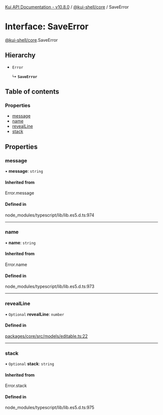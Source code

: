 [Kui API Documentation - v10.8.0](../README.md) / [@kui-shell/core](../modules/kui_shell_core.md) / SaveError

# Interface: SaveError

[@kui-shell/core](../modules/kui_shell_core.md).SaveError

## Hierarchy

- `Error`

  ↳ **`SaveError`**

## Table of contents

### Properties

- [message](kui_shell_core.SaveError.md#message)
- [name](kui_shell_core.SaveError.md#name)
- [revealLine](kui_shell_core.SaveError.md#revealline)
- [stack](kui_shell_core.SaveError.md#stack)

## Properties

### message

• **message**: `string`

#### Inherited from

Error.message

#### Defined in

node_modules/typescript/lib/lib.es5.d.ts:974

---

### name

• **name**: `string`

#### Inherited from

Error.name

#### Defined in

node_modules/typescript/lib/lib.es5.d.ts:973

---

### revealLine

• `Optional` **revealLine**: `number`

#### Defined in

[packages/core/src/models/editable.ts:22](https://github.com/mra-ruiz/kui/blob/76908b178/packages/core/src/models/editable.ts#L22)

---

### stack

• `Optional` **stack**: `string`

#### Inherited from

Error.stack

#### Defined in

node_modules/typescript/lib/lib.es5.d.ts:975

